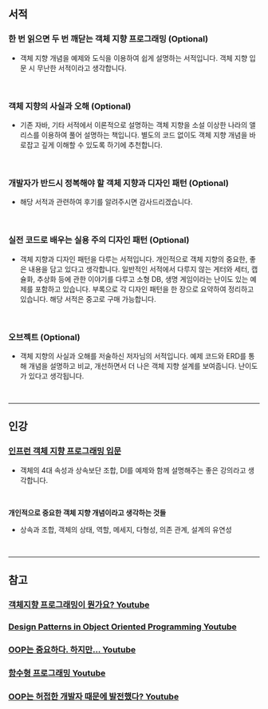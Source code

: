 
## **서적**

### **한 번 읽으면 두 번 깨닫는 객체 지향 프로그래밍 (Optional)**

- 객체 지향 개념을 예제와 도식을 이용하여 쉽게 설명하는 서적입니다. 객체 지향 입문 시 무난한 서적이라고 생각합니다.

<br/>

### **객체 지향의 사실과 오해 (Optional)**

- 기존 자바, 기타 서적에서 이론적으로 설명하는 객체 지향을 소설 이상한 나라의 앨리스를 이용하여 풀어 설명하는 책입니다. 별도의 코드 없이도 객체 지향 개념을 바로잡고 깊게 이해할 수 있도록 하기에 추천합니다.

<br/>

### **개발자가 반드시 정복해야 할 객체 지향과 디자인 패턴 (Optional)**

- 해당 서적과 관련하여 후기를 알려주시면 감사드리겠습니다.

<br/>

### **실전 코드로 배우는 실용 주의 디자인 패턴 (Optional)**

- 객체 지향과 디자인 패턴을 다루는 서적입니다. 개인적으로 객체 지향의 중요한, 좋은 내용을 담고 있다고 생각합니다. 일반적인 서적에서 다루지 않는 게터와 세터, 캡슐화, 추상화 등에 관한 이야기를 다루고 소형 DB, 생명 게임이라는 난이도 있는 예제를 포함하고 있습니다. 부록으로 각 디자인 패턴을 한 장으로 요약하여 정리하고 있습니다. 해당 서적은 중고로 구매 가능합니다.

<br/>

### **오브젝트 (Optional)**

- 객체 지향의 사실과 오해를 저술하신 저자님의 서적입니다. 예제 코드와 ERD를 통해 개념을 설명하고 비교, 개선하면서 더 나은 객체 지향 설계를 보여줍니다. 난이도가 있다고 생각됩니다.

<br/>

---

## **인강**

### [인프런 객체 지향 프로그래밍 입문](https://www.inflearn.com/course/%EA%B0%9D%EC%B2%B4-%EC%A7%80%ED%96%A5-%ED%94%84%EB%A1%9C%EA%B7%B8%EB%9E%98%EB%B0%8D-%EC%9E%85%EB%AC%B8)

- 객체의 4대 속성과 상속보단 조합, DI를 예제와 함께 설명해주는 좋은 강의라고 생각합니다.

<br/>

**개인적으로 중요한 객체 지향 개념이라고 생각하는 것들**

- 상속과 조합, 객체의 상태, 역할, 메세지, 다형성, 의존 관계, 설계의 유연성

<br/>

---

## 참고

### **[객체지향 프로그래밍이 뭔가요? Youtube](https://www.youtube.com/watch?v=vrhIxBWSJ04&t=119s)**

### **[Design Patterns in Object Oriented Programming Youtube](https://www.youtube.com/playlist?list=PLrhzvIcii6GNjpARdnO4ueTUAVR9eMBpc)**

### **[OOP는 중요하다. 하지만... Youtube](https://www.youtube.com/watch?v=7zz5gKa7iXk&t=58s](https://www.youtube.com/watch?v=7zz5gKa7iXk&t=58s))**

### **[함수형 프로그래밍 Youtube](https://www.youtube.com/watch?v=XoH9jzblxKQ)**

### **[OOP는 허접한 개발자 때문에 발전했다? Youtube](https://www.youtube.com/watch?v=oHaGgLRZy3Y&t=5s)**
